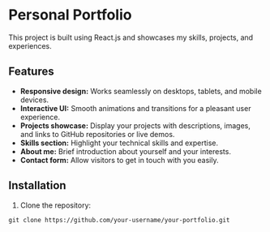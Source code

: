 # Personal Portfolio

This project is built using React.js and showcases my skills, projects, and experiences.

## Features

- **Responsive design:** Works seamlessly on desktops, tablets, and mobile devices.
- **Interactive UI:** Smooth animations and transitions for a pleasant user experience.
- **Projects showcase:** Display your projects with descriptions, images, and links to GitHub repositories or live demos.
- **Skills section:** Highlight your technical skills and expertise.
- **About me:** Brief introduction about yourself and your interests.
- **Contact form:** Allow visitors to get in touch with you easily.

## Installation

1. Clone the repository:

```
git clone https://github.com/your-username/your-portfolio.git
```
